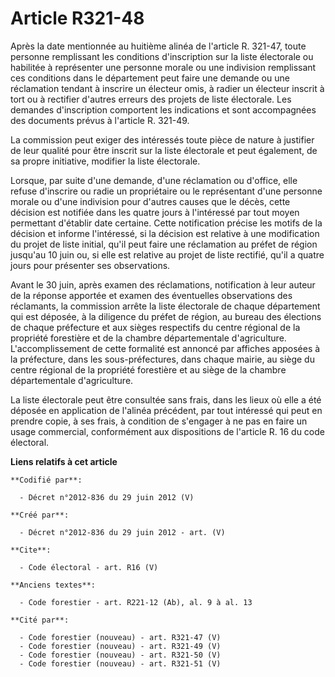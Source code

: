 # Article R321-48

Après la date mentionnée au huitième alinéa de l'article R. 321-47, toute personne remplissant les conditions d'inscription
sur la liste électorale ou habilitée à représenter une personne morale ou une indivision remplissant ces conditions dans le
département peut faire une demande ou une réclamation tendant à inscrire un électeur omis, à radier un électeur inscrit à
tort ou à rectifier d'autres erreurs des projets de liste électorale. Les demandes d'inscription comportent les indications
et sont accompagnées des documents prévus à l'article R. 321-49. 

La commission peut exiger des intéressés toute pièce de nature à justifier de leur qualité pour être inscrit sur la liste
électorale et peut également, de sa propre initiative, modifier la liste électorale. 

Lorsque, par suite d'une demande, d'une réclamation ou d'office, elle refuse d'inscrire ou radie un propriétaire ou le
représentant d'une personne morale ou d'une indivision pour d'autres causes que le décès, cette décision est notifiée dans
les quatre jours à l'intéressé par tout moyen permettant d'établir date certaine. Cette notification précise les motifs de la
décision et informe l'intéressé, si la décision est relative à une modification du projet de liste initial, qu'il peut faire
une réclamation au préfet de région jusqu'au 10 juin ou, si elle est relative au projet de liste rectifié, qu'il a quatre
jours pour présenter ses observations. 

Avant le 30 juin, après examen des réclamations, notification à leur auteur de la réponse apportée et examen des éventuelles
observations des réclamants, la commission arrête la liste électorale de chaque département qui est déposée, à la diligence
du préfet de région, au bureau des élections de chaque préfecture et aux sièges respectifs du centre régional de la propriété
forestière et de la chambre départementale d'agriculture. L'accomplissement de cette formalité est annoncé par affiches
apposées à la préfecture, dans les sous-préfectures, dans chaque mairie, au siège du centre régional de la propriété
forestière et au siège de la chambre départementale d'agriculture. 

La liste électorale peut être consultée sans frais, dans les lieux où elle a été déposée en application de l'alinéa
précédent, par tout intéressé qui peut en prendre copie, à ses frais, à condition de s'engager à ne pas en faire un usage
commercial, conformément aux dispositions de l'article R. 16 du code électoral.

**Liens relatifs à cet article**

	**Codifié par**:

	  - Décret n°2012-836 du 29 juin 2012 (V)

	**Créé par**:

	  - Décret n°2012-836 du 29 juin 2012 - art. (V)

	**Cite**:

	  - Code électoral - art. R16 (V)

	**Anciens textes**:

	  - Code forestier - art. R221-12 (Ab), al. 9 à al. 13

	**Cité par**:

	  - Code forestier (nouveau) - art. R321-47 (V)
	  - Code forestier (nouveau) - art. R321-49 (V)
	  - Code forestier (nouveau) - art. R321-50 (V)
	  - Code forestier (nouveau) - art. R321-51 (V)
